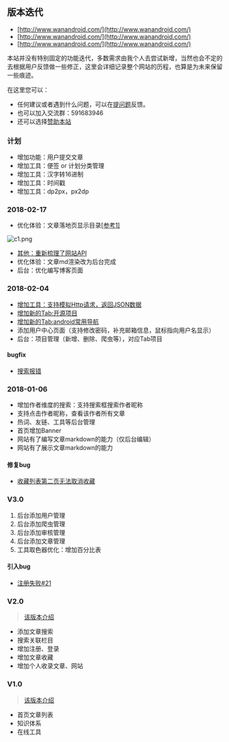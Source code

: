 ## 版本迭代

* [http://www.wanandroid.com/](http://www.wanandroid.com/)
* [http://www.wanandroid.com/](http://www.wanandroid.com/)
* [http://www.wanandroid.com/](http://www.wanandroid.com/)

本站并没有特别固定的功能迭代，多数需求由我个人去尝试新增，当然也会不定的去根据用户反馈做一些修正，这里会详细记录整个网站的历程，也算是为未来保留一些痕迹。

在这里您可以：

* 任何建议或者遇到什么问题，可以在[提问题](https://github.com/hongyangAndroid/wanandroid/issues)反馈。
* 也可以加入交流群：591683946
* 还可以选择[赞助本站](http://www.wanandroid.com/blog/show/2030)

### 计划

* 增加功能：用户提交文章
* 增加工具：便签 or 计划分类管理
* 增加工具：汉字转16进制
* 增加工具：时间戳
* 增加工具：dp2px，px2dp


### 2018-02-17

* 优化体验：文章落地页显示目录[\[参考1\]](http://www.bewindoweb.cn/143.html)

<img src="http://www.wanandroid.com/blogimgs/4b7a01f1-bd6f-4dd3-a4ea-d38d38563b48.png" alt="c1.png"/>

* [其他：重新梳理了网站API](http://www.wanandroid.com/blog/show/2)
* 优化体验：文章md渲染改为后台完成
* 后台：优化编写博客页面


### 2018-02-04

* [增加工具：支持模拟Http请求，返回JSON数据](http://www.wanandroid.com/tools/mockapi)
* [增加新的Tab:开源项目](http://www.wanandroid.com/project)
* [增加新的Tab:android常用导航](http://www.wanandroid.com/navi)
* 添加用户中心页面（支持修改密码，补充邮箱信息，鼠标指向用户名显示）
* 后台：项目管理（新增、删除、爬虫等），对应Tab项目

#### bugfix

* [搜索报错](https://github.com/hongyangAndroid/wanandroid/issues/36) 

### 2018-01-06 

* 增加作者维度的搜索：支持搜索框搜索作者昵称
* 支持点击作者昵称，查看该作者所有文章
* 热词、友链、工具等后台管理
* 首页增加Banner
* 网站有了编写文章markdown的能力（仅后台编辑）
* 网站有了展示文章markdown的能力

#### 修复bug

* [收藏列表第二页无法取消收藏](https://github.com/hongyangAndroid/wanandroid/issues/22)

### V3.0 

1. 后台添加用户管理
2. 后台添加爬虫管理
3. 后台添加审核管理
4. 后台添加文章管理
5. 工具取色器优化：增加百分比表

#### 引入bug

* [注册失败#21](https://github.com/hongyangAndroid/wanandroid/issues/21)


### V2.0
> [该版本介绍](https://mp.weixin.qq.com/s/3pa_ZN7TeBR17y5YFioUUg)

* 添加文章搜索
* 搜索关联栏目
* 增加注册、登录
* 增加文章收藏
* 增加个人收录文章、网站


### V1.0
> [该版本介绍](https://mp.weixin.qq.com/s?__biz=MzAxMTI4MTkwNQ==&mid=2650824243&idx=1&sn=0bb47fb5d548c9c18bf4281bd8415bad&chksm=80b78aadb7c003bb0cdd450d3e597802820bcdeb164bf17bf7b024fe94f30e43153116f1f2d1&scene=21#wechat_redirect)

* 首页文章列表
* 知识体系
* 在线工具
